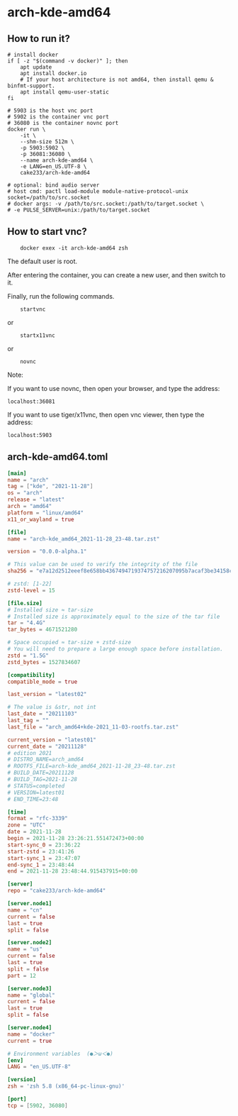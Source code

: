 # arch-kde-amd64

## How to run it?

```shell
# install docker
if [ -z "$(command -v docker)" ]; then
    apt update
    apt install docker.io
    # If your host architecture is not amd64, then install qemu & binfmt-support.
    apt install qemu-user-static
fi

# 5903 is the host vnc port
# 5902 is the container vnc port
# 36080 is the container novnc port
docker run \
    -it \
    --shm-size 512m \
    -p 5903:5902 \
    -p 36081:36080 \
    --name arch-kde-amd64 \
    -e LANG=en_US.UTF-8 \
    cake233/arch-kde-amd64

# optional: bind audio server
# host cmd: pactl load-module module-native-protocol-unix socket=/path/to/src.socket
# docker args: -v /path/to/src.socket:/path/to/target.socket \
# -e PULSE_SERVER=unix:/path/to/target.socket

```

## How to start vnc?

```shell
    docker exex -it arch-kde-amd64 zsh
```

The default user is root.

After entering the container, you can create a new user, and then switch to it.

Finally, run the following commands.

```shell
    startvnc
```

or

```shell
    startx11vnc
```

or

```shell
    novnc
```

Note:

If you want to use novnc, then open your browser, and type the address:

```
localhost:36081
```

If you want to use tiger/x11vnc, then open vnc viewer, then type the address:

```
localhost:5903
```

## arch-kde-amd64.toml

```toml
[main]
name = "arch"
tag = ["kde", "2021-11-28"]
os = "arch"
release = "latest"
arch = "amd64"
platform = "linux/amd64"
x11_or_wayland = true

[file]
name = "arch-kde_amd64_2021-11-28_23-48.tar.zst"

version = "0.0.0-alpha.1"

# This value can be used to verify the integrity of the file
sha256 = "e7a12d2512eeef8e658bb4367494719374757216207095b7acaf3be34158c325"

# zstd: [1-22]
zstd-level = 15

[file.size]
# Installed size ≈ tar-size
# Installed size is approximately equal to the size of the tar file
tar = "4.4G"
tar_bytes = 4671521280

# Space occupied ≈ tar-size + zstd-size
# You will need to prepare a large enough space before installation.
zstd = "1.5G"
zstd_bytes = 1527834607

[compatibility]
compatible_mode = true

last_version = "latest02"

# The value is &str, not int
last_date = "20211103"
last_tag = ""
last_file = "arch_amd64+kde-2021_11-03-rootfs.tar.zst"

current_version = "latest01"
current_date = "20211128"
# edition 2021
# DISTRO_NAME=arch_amd64
# ROOTFS_FILE=arch-kde_amd64_2021-11-28_23-48.tar.zst
# BUILD_DATE=20211128
# BUILD_TAG=2021-11-28
# STATUS=completed
# VERSION=latest01
# END_TIME=23:48

[time]
format = "rfc-3339"
zone = "UTC"
date = 2021-11-28
begin = 2021-11-28 23:26:21.551472473+00:00
start-sync_0 = 23:36:22
start-zstd = 23:41:26
start-sync_1 = 23:47:07
end-sync_1 = 23:48:44
end = 2021-11-28 23:48:44.915437915+00:00

[server]
repo = "cake233/arch-kde-amd64"

[server.node1]
name = "cn"
current = false
last = true
split = false

[server.node2]
name = "us"
current = false
last = true
split = false
part = 12

[server.node3]
name = "global"
current = false
last = true
split = false

[server.node4]
name = "docker"
current = true

# Environment variables  (●＞ω＜●)
[env]
LANG = "en_US.UTF-8"

[version]
zsh = 'zsh 5.8 (x86_64-pc-linux-gnu)'

[port]
tcp = [5902, 36080]
```
